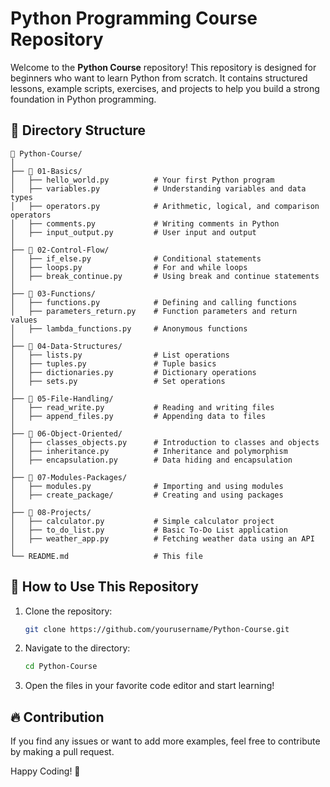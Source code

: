 # Python Programming Course Repository

Welcome to the **Python Course** repository! This repository is designed for beginners who want to learn Python from scratch. It contains structured lessons, example scripts, exercises, and projects to help you build a strong foundation in Python programming.

## 📁 Directory Structure

```
📂 Python-Course/
│
├── 📂 01-Basics/
│   ├── hello_world.py          # Your first Python program
│   ├── variables.py            # Understanding variables and data types
│   ├── operators.py            # Arithmetic, logical, and comparison operators
│   ├── comments.py             # Writing comments in Python
│   ├── input_output.py         # User input and output
│
├── 📂 02-Control-Flow/
│   ├── if_else.py              # Conditional statements
│   ├── loops.py                # For and while loops
│   ├── break_continue.py       # Using break and continue statements
│
├── 📂 03-Functions/
│   ├── functions.py            # Defining and calling functions
│   ├── parameters_return.py    # Function parameters and return values
│   ├── lambda_functions.py     # Anonymous functions
│
├── 📂 04-Data-Structures/
│   ├── lists.py                # List operations
│   ├── tuples.py               # Tuple basics
│   ├── dictionaries.py         # Dictionary operations
│   ├── sets.py                 # Set operations
│
├── 📂 05-File-Handling/
│   ├── read_write.py           # Reading and writing files
│   ├── append_files.py         # Appending data to files
│
├── 📂 06-Object-Oriented/
│   ├── classes_objects.py      # Introduction to classes and objects
│   ├── inheritance.py          # Inheritance and polymorphism
│   ├── encapsulation.py        # Data hiding and encapsulation
│
├── 📂 07-Modules-Packages/
│   ├── modules.py              # Importing and using modules
│   ├── create_package/         # Creating and using packages
│
├── 📂 08-Projects/
│   ├── calculator.py           # Simple calculator project
│   ├── to_do_list.py           # Basic To-Do List application
│   ├── weather_app.py          # Fetching weather data using an API
│
└── README.md                   # This file
```

## 🚀 How to Use This Repository

1. Clone the repository:
   ```bash
   git clone https://github.com/yourusername/Python-Course.git
   ```
2. Navigate to the directory:
   ```bash
   cd Python-Course
   ```
3. Open the files in your favorite code editor and start learning!

## 🔥 Contribution

If you find any issues or want to add more examples, feel free to contribute by making a pull request.

Happy Coding! 🚀
